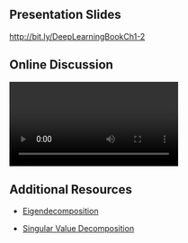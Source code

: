 
## Presentation Slides

http://bit.ly/DeepLearningBookCh1-2


## Online Discussion

<VIDEO>https://youtu.be/IinSdnnEDpc</VIDEO>


## Additional Resources

- [Eigendecomposition](https://youtu.be/HWnCv4iHCDc)


- [Singular Value Decomposition](https://youtu.be/LeHtQmIOERo)
